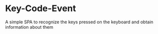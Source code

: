 # Key-Code-Event
 A simple SPA to recognize the keys pressed on the keyboard and obtain information about them
